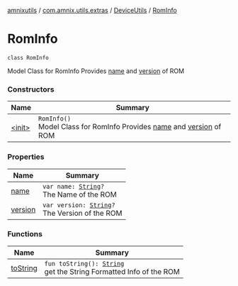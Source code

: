 [amnixutils](../../../index.md) / [com.amnix.utils.extras](../../index.md) / [DeviceUtils](../index.md) / [RomInfo](./index.md)

# RomInfo

`class RomInfo`

Model Class for RomInfo Provides [name](name.md) and [version](version.md) of ROM

### Constructors

| Name | Summary |
|---|---|
| [&lt;init&gt;](-init-.md) | `RomInfo()`<br>Model Class for RomInfo Provides [name](name.md) and [version](version.md) of ROM |

### Properties

| Name | Summary |
|---|---|
| [name](name.md) | `var name: `[`String`](https://kotlinlang.org/api/latest/jvm/stdlib/kotlin/-string/index.html)`?`<br>The Name of the ROM |
| [version](version.md) | `var version: `[`String`](https://kotlinlang.org/api/latest/jvm/stdlib/kotlin/-string/index.html)`?`<br>The Version of the ROM |

### Functions

| Name | Summary |
|---|---|
| [toString](to-string.md) | `fun toString(): `[`String`](https://kotlinlang.org/api/latest/jvm/stdlib/kotlin/-string/index.html)<br>get the String Formatted Info of the ROM |
